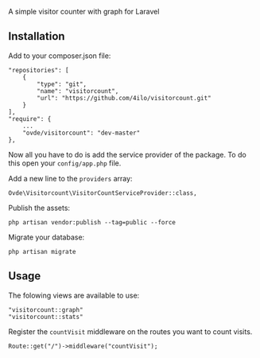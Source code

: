 A simple visitor counter with graph for Laravel

## Installation

Add to your composer.json file:

    "repositories": [
        {
            "type": "git",
            "name": "visitorcount",
            "url": "https://github.com/4ilo/visitorcount.git"
        }
    ],
    "require": {
        ...
        "ovde/visitorcount": "dev-master"
    },

Now all you have to do is add the service provider of the package. To do this open your `config/app.php` file.

Add a new line to the `providers` array:

	Ovde\Visitorcount\VisitorCountServiceProvider::class,
	

Publish the assets:

    php artisan vendor:publish --tag=public --force
    
Migrate your database:

    php artisan migrate
    
## Usage

The folowing views are available to use:

    "visitorcount::graph"
    "visitorcount::stats"
    
Register the `countVisit` middleware on the routes you want to count visits.

    Route::get("/")->middleware("countVisit");